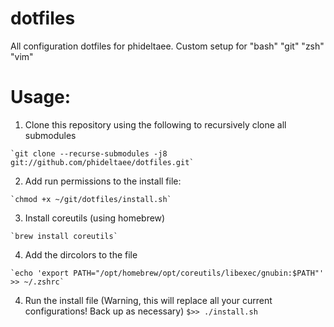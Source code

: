 # dotfiles
All configuration dotfiles for phideltaee. Custom setup for 
  "bash"
  "git"
  "zsh"
  "vim"


# Usage:

  1. Clone this repository using the following to recursively clone all submodules 
    
    `git clone --recurse-submodules -j8 git://github.com/phideltaee/dotfiles.git` 

  2. Add run permissions to the install file: 
  
    `chmod +x ~/git/dotfiles/install.sh` 
  
  3. Install coreutils (using homebrew)
  
    `brew install coreutils`

  4. Add the dircolors to the file
  
    `echo 'export PATH="/opt/homebrew/opt/coreutils/libexec/gnubin:$PATH"' >> ~/.zshrc`


  4. Run the install file (Warning, this will replace all your current configurations! Back up as necessary) `$>> ./install.sh`
